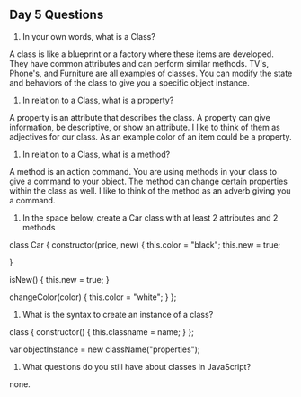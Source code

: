## Day 5 Questions

1. In your own words, what is a Class?

A class is like a blueprint or a factory where these items are developed. They have common attributes and can perform similar methods. TV's, Phone's, and Furniture are all examples of classes. You can modify the state and behaviors of the class to give you a specific object instance.

1. In relation to a Class, what is a property?

A property is an attribute that describes the class. A property can give information, be descriptive, or show an attribute. I like to think of them as adjectives for our class. As an example color of an item could be a property.



1. In relation to a Class, what is a method?

A method is an action command. You are using methods in your class to give a command to your object. The method can change certain properties within the class as well. I like to think of the method as an adverb giving you a command.

1. In the space below, create a Car class with at least 2 attributes and 2 methods

class Car {
  constructor(price, new) {
    this.color = "black";
    this.new = true;

  }

  isNew() {
    this.new = true;
  }

  changeColor(color) {
    this.color = "white";
  }
};


1. What is the syntax to create an instance of a class?

class {
  constructor() {
    this.classname = name;
  }
};

var objectInstance = new className("properties");


1. What questions do you still have about classes in JavaScript?

none.
